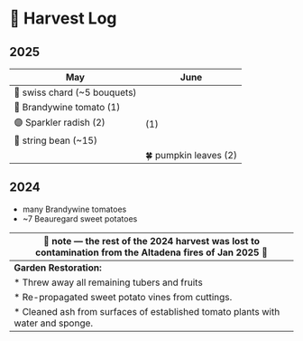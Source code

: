 # 🧺 Harvest Log

## 2025

| May                                  | June     | 
|--------------------------------------|----------|
| 🥬 swiss chard        (~5 bouquets)|       | 
| 🍅 Brandywine tomato  (1)               |          | 
| 🟣 Sparkler radish    (2)               |     (1)     | 
| 💮 string bean        (~15)             |          | 
|             |    🍀 pumpkin leaves (2)      | 


## 2024

* many Brandywine tomatoes
* ~7 Beauregard sweet potatoes
  


|🚒  note — the rest of the 2024 harvest was lost to contamination from the Altadena fires of Jan 2025 🚒| 
|----------------------------------------------------------------------------------------------------|
|  **Garden Restoration:**                                                                           |
| * Threw away all remaining tubers and fruits                                                       |
| * Re-propagated sweet potato vines from cuttings.                                                  |
| * Cleaned ash from surfaces of established tomato plants with water and sponge.                    |
